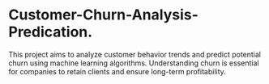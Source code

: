 # Customer-Churn-Analysis-Predication.
This project aims to analyze customer behavior trends and predict potential churn using machine learning algorithms. Understanding churn is essential for companies to retain clients and ensure long-term profitability.
